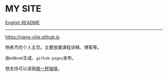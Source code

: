 # MY SITE

[English README](./README_en.md)

- - -

<https://yang-xijie.github.io>

杨希杰的个人主页。主要放置课程讲稿、博客等。

由`mdBook`生成、`github-pages`发布。

想支持可以请我[喝一杯咖啡](https://yang-xijie.github.io/SITE/postscript/support.html)。
